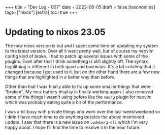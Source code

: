 +++
title = "Dev Log - 007"
date = 2023-06-05
draft = false
[taxonomies]
tags=["nixos"]
[extra]
toc=true
+++

# Updating to nixos 23.05

The new nixos version is out and I spent some time on updating my system to the latest version. Over all it went pretty well, but of course my neovim config kind of broke. I had to patch up several issues with some of the plugins. Even after that I think something is still slightly off. The syntax highlithing is different in both good and bad ways. It's a bit irritating that it changed because I got used to it, but on the other hand there are a few new things that are highlighted in a better way than before.

Other than that I was finally able to fix up some smaller things that were "broken". My `tmux` battery display is finally working again. I also removed some of the things I wasn't using before like the `neorg` plugin for neovim which was probably eating quite a bit of the performance.

I was a bit busy with private things and work over the last week/weekend so I didn't have much time to do anything besides the above mentioned update. I saw that there is a new issue on `codeberg-cli` which I'm very happy about. I hope I'll find the time to resolve it in the near future.

